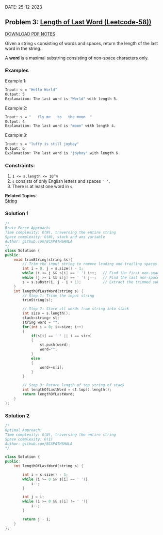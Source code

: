 DATE: 25-12-2023

## Problem 3: [Length of Last Word (Leetcode-58))](https://leetcode.com/problems/length-of-last-word/)

[DOWNLOAD PDF NOTES](https://drive.google.com/drive/u/1/folders/1V1lszXbUO97guTtDgW8AWcIkryRB2uW9)

Given a string `s` consisting of words and spaces, return the length of the last word in the string.

A **word** is a maximal substring consisting of non-space characters only.

### Examples

Example 1:

```bash
Input: s = "Hello World"
Output: 5
Explanation: The last word is "World" with length 5.
```

Example 2:

```bash
Input: s = "   fly me   to   the moon  "
Output: 4
Explanation: The last word is "moon" with length 4.
```

Example 3:

```bash
Input: s = "luffy is still joyboy"
Output: 6
Explanation: The last word is "joyboy" with length 6.
```

### Constraints:

1. `1 <= s.length <= 10^4`
2. `s` consists of only English letters and spaces `' '`.
3. There is at least one word in `s`.

**Related Topics**:  
[String](https://leetcode.com/tag/string/)

### Solution 1

```cpp
/*
Brute Force Approach:
Time complexity: O(N), traversing the entire string
Space complexity: O(N), stack and ans variable
Author: github.com/BCAPATHSHALA
*/
class Solution {
public:
    void trimString(string &s){
        // Trim the input string to remove leading and trailing spaces
        int i = 0, j = s.size() - 1;
        while (i <= j && s[i] == ' ') i++;   // Find the first non-space character
        while (j >= i && s[j] == ' ') j--;   // Find the last non-space character
        s = s.substr(i, j - i + 1);          // Extract the trimmed substring
    }
    int lengthOfLastWord(string s) {
        // Step 1: Trime the input string
        trimString(s);

        // Step 2: Store all words from string into stack
        int size = s.length();
        stack<string> st;
        string word = "";
        for(int i = 0; i<=size; i++)
        {
            if(s[i] == ' ' || i == size)
            {
                st.push(word);
                word="";
            }
            else
            {
                word+=s[i];
            }
        }

        // Step 3: Return length of top string of stack
        int lengthOfLastWord = st.top().length();
        return lengthOfLastWord;
    }
};
```

### Solution 2

```cpp
/*
Optimal Approach:
Time complexity: O(N), traversing the entire string
Space complexity: O(1)
Author: github.com/BCAPATHSHALA
*/

class Solution {
public:
    int lengthOfLastWord(string s) {

        int i = s.size() - 1;
        while (i >= 0 && s[i] == ' '){
            i--;
        }

        int j = i;
        while (i >= 0 && s[i] != ' '){
            i--;
        }

        return j - i;
    }
};
```
